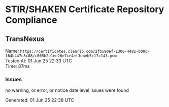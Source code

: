 # STIR/SHAKEN Certificate Repository Compliance

## TransNexus

Name: `https://certificates.clearip.com/2fb590ef-1300-4481-b00c-164b447c8c08/c005b2e1ee26e7ce4ef3dbeb5c17c143.pem`\
Tested At: 01 Jun 25 22:33 UTC\
Time: 87ms

### Issues

no warning, or error, or notice date level issues were found

Generated: 01 Jun 25 22:38 UTC